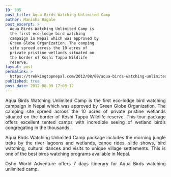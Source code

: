 ```yaml
---
ID: 305
post_title: Aqua Birds Watching Unlimited Camp
author: Manisha Bagale
post_excerpt: >
  Aqua Birds Watching Unlimited Camp is
  the first eco-lodge bird watching
  campaign in Nepal which was approved by
  Green Globe Organization. The camping
  site spreed across the 10 acres of
  private pristine wetlands situated on
  the border of Koshi Tappu Wildlife
  reserve.
layout: post
permalink: >
  https://trekkingtopnepal.com/2012/08/09/aqua-birds-watching-unlimited-camp/
published: true
post_date: 2012-08-09 17:08:12
---
```

<p style="text-align: justify;">Aqua Birds Watching Unlimited Camp is the first eco-lodge bird watching campaign in Nepal which was approved by Green Globe Organization. The camping site spreed across the 10 acres of private pristine wetlands situated on the border of Koshi Tappu Wildlife reserve. This tour package offers excellent tented camps with incredible seeing of wetland bird’s congregating in the thousands.</p>
<p style="text-align: justify;">Aqua Birds Watching Unlimited Camp package includes the morning jungle treks by the river lagoons and wetlands, canoe rides, slide shows, bird watching, cultural dances and visits to unique village settlements. This is one of the best birds watching programs available in Nepal.</p>
<p style="text-align: justify;">Osho World Adventure offers 7 days itinerary for Aqua Birds watching unlimited camp.</p>
